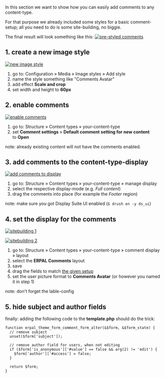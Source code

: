 In this section we want to show how you can easily add comments to any content-type.

For that purpose we already included some styles for a basic comment-setup; all you need to do is some site-building, no biggie.

The final result will look something like this:
[![pre-styled comments](img/development/comments-result-preview.png)](img/development/comments-result.png)



## 1. create a new image style
[![new image style](img/development/comments-image-style-preview.png)](img/development/comments-image-style.png)

1. go to: Configuration » Media » Image styles » Add style
1. name the style something like "Comments Avatar"
1. add effect **Scale and crop**
1. set width and height to **60px**


## 2. enable comments
[![enable comments](img/development/comments-enable-preview.png)](img/development/comments-enable.png)

1. go to: Structure » Content types » your-content-type
1. set **Comment settings** » **Default comment setting for new content** to **Open**

note: already existing content will not have the comments enabled.


## 3. add comments to the content-type-display
[![add comments to display](img/development/comments-add-to-content-type-preview.png)](img/development/comments-add-to-content-type.png)

1. go to: Structure » Content types » your-content-type » manage display
1. select the respective display-mode (e.g. _Full content_)
1. drag the comments into place (for example the _Footer_ region)

note: make sure you got Display Suite UI enabled (`$ drush en -y ds_ui`)


## 4. set the display for the comments
[![sitebuilding 1](img/development/comments-sitebuilding-preview-1.png)](img/development/comments-sitebuilding.png)

[![sitebuilding 2](img/development/comments-sitebuilding-preview-2.png)](img/development/comments-sitebuilding.png)

1. go to: Structure » Content types » your-content-type » comment display » layout
1. select the **ERPAL Comments** layout
1. save
1. drag the fields to match [the given setup](img/development/comments-sitebuilding.png)
1. set the user picture format to **Comments Avatar** (or however you named it in step 1)

note: don't forget the lable-config


## 5. hide subject and author fields
finally: adding the following code to the **template.php** should do the trick:

    function erpal_theme_form_comment_form_alter(&$form, &$form_state) {
      // remove subject
      unset($form['subject']);
    
      // remove author field for users, when not editing
      if ($form['is_anonymous']['#value'] == false && arg(2) != 'edit') {
        $form['author']['#access'] = false;
      }
    
      return $form;
    }

